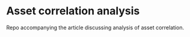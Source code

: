 # Asset correlation analysis

Repo accompanying the article discussing analysis of asset correlation.  